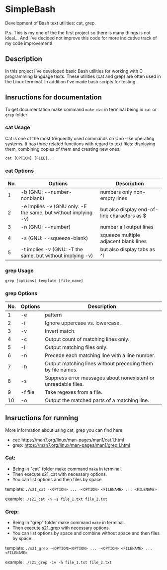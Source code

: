 # SimpleBash

Development of Bash text utilities: cat, grep.

P.s. This is my one of the the first project so there is many things is not ideal...
And I've decided not improve this code for more indicative track of my code improvement!

## Description
In this project I've developed basic Bash utilities for working with C programming language texts. 
These utilities (cat and grep) are often used in the Linux terminal. 
In addition I've made bash scripts for testing.

## Insructions for documentation

To get documentation make command `make dvi` in terminal being in `cat` or `grep` folder

### cat Usage

Cat is one of the most frequently used commands on Unix-like operating systems. It has three related functions with regard to text files: displaying them, combining copies of them and creating new ones.

`cat [OPTION] [FILE]...`

### cat Options

| No. | Options | Description |
| ------ | ------ | ------ |
| 1 | -b (GNU: --number-nonblank) | numbers only non-empty lines |
| 2 | -e implies -v (GNU only: -E the same, but without implying -v) | but also display end-of-line characters as $  |
| 3 | -n (GNU: --number) | number all output lines |
| 4 | -s (GNU: --squeeze-blank) | squeeze multiple adjacent blank lines |
| 5 | -t implies -v (GNU: -T the same, but without implying -v) | but also display tabs as ^I  |

### grep Usage

`grep [options] template [file_name]`

### grep Options

| No. | Options | Description |
| ------ | ------ | ------ |
| 1 | -e | pattern |
| 2 | -i | Ignore uppercase vs. lowercase.  |
| 3 | -v | Invert match. |
| 4 | -c | Output count of matching lines only. |
| 5 | -l | Output matching files only.  |
| 6 | -n | Precede each matching line with a line number. |
| 7 | -h | Output matching lines without preceding them by file names. |
| 8 | -s | Suppress error messages about nonexistent or unreadable files. |
| 9 | -f file | Take regexes from a file. |
| 10 | -o | Output the matched parts of a matching line. |

## Insructions for running

More information about using cat, grep you can find here: 
- cat: https://man7.org/linux/man-pages/man1/cat.1.html
- grep: https://man7.org/linux/man-pages/man1/grep.1.html

### Cat:

- Being in "cat" folder make command `make` in terminal.
- Then execute s21_cat with necessary options.
- You can list options and then files by space

template:    `./s21_cat -<OPTION> ... -<OPTION> <FILENAME> ... <FILENAME>`

example: `./s21_cat -n -s file_1.txt file_2.txt`

### Grep:

- Being in "grep" folder make command `make` in terminal.
- Then execute s21_grep with necessary options.
- You can list options by space and combine without space and then files by space.

template: `./s21_grep -<OPTION><OPTION> ... -<OPTION> <FILENAME> ... <FILENAME>`

example: `./s21_grep -iv -h file_1.txt file_2.txt`
